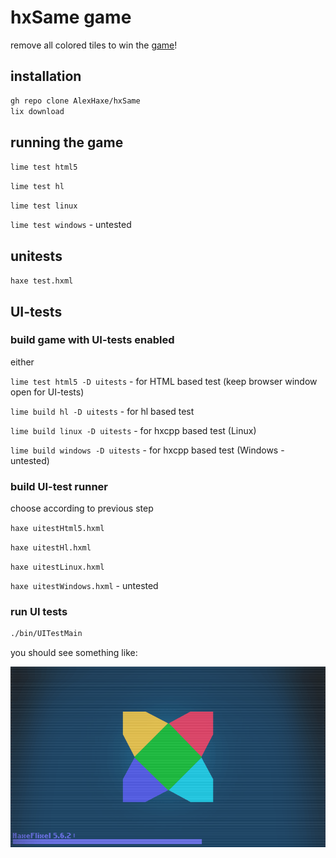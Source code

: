 # hxSame game

remove all colored tiles to win the [game](https://AlexHaxe.github.io/haxe-same)!

## installation

```bash
gh repo clone AlexHaxe/hxSame
lix download
```

## running the game

`lime test html5`

`lime test hl`

`lime test linux`

`lime test windows` - untested

## unitests

`haxe test.hxml`

## UI-tests

### build game with UI-tests enabled

either

`lime test html5 -D uitests` - for HTML based test (keep browser window open for UI-tests)

`lime build hl -D uitests` - for hl based test

`lime build linux -D uitests` - for hxcpp based test (Linux)

`lime build windows -D uitests` - for hxcpp based test (Windows - untested)

### build UI-test runner

choose according to previous step

`haxe uitestHtml5.hxml`

`haxe uitestHl.hxml`

`haxe uitestLinux.hxml`

`haxe uitestWindows.hxml` - untested

### run UI tests

```bash
./bin/UITestMain
```

you should see something like:

![UI-test animation](assets/images/FlixelUITest.gif)
